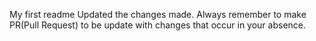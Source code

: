 My first readme
Updated the changes made.
Always remember to make PR(Pull Request) to be update with changes that occur in your absence.
